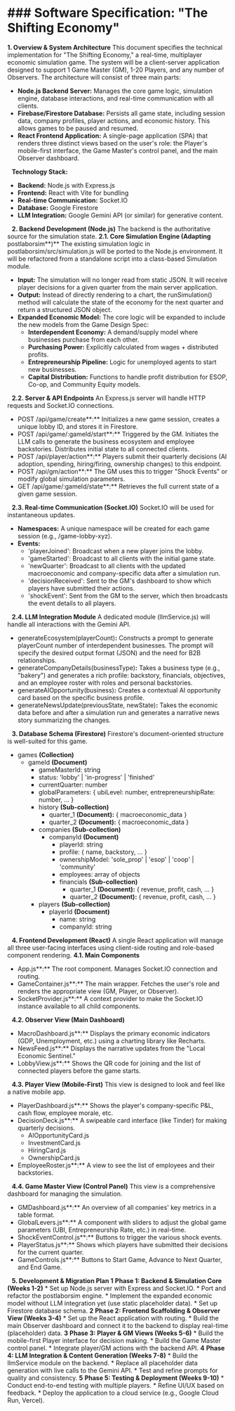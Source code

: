 # ### Software Specification: "The Shifting Economy"
**1. Overview & System Architecture**
This document specifies the technical implementation for "The Shifting Economy," a real-time, multiplayer economic simulation game. The system will be a client-server application designed to support 1 Game Master (GM), 1-20 Players, and any number of Observers.
The architecture will consist of three main parts:
* **Node.js Backend Server:** Manages the core game logic, simulation engine, database interactions, and real-time communication with all clients.
* **Firebase/Firestore Database:** Persists all game state, including session data, company profiles, player actions, and economic history. This allows games to be paused and resumed.
* **React Frontend Application:** A single-page application (SPA) that renders three distinct views based on the user's role: the Player's mobile-first interface, the Game Master's control panel, and the main Observer dashboard.

⠀**Technology Stack:**
* **Backend:** Node.js with Express.js
* **Frontend:** React with Vite for bundling
* **Real-time Communication:** Socket.IO
* **Database:** Google Firestore
* **LLM Integration:** Google Gemini API (or similar) for generative content.

⠀**2. Backend Development (Node.js)**
The backend is the authoritative source for the simulation state.
**2.1. Core Simulation Engine (Adapting** postlaborsim**)**
The existing simulation logic in postlaborsim/src/simulation.js will be ported to the Node.js environment. It will be refactored from a standalone script into a class-based Simulation module.
* **Input:** The simulation will no longer read from static JSON. It will receive player decisions for a given quarter from the main server application.
* **Output:** Instead of directly rendering to a chart, the runSimulation() method will calculate the state of the economy for the next quarter and return a structured JSON object.
* **Expanded Economic Model:** The core logic will be expanded to include the new models from the Game Design Spec:
  * **Interdependent Economy:** A demand/supply model where businesses purchase from each other.
  * **Purchasing Power:** Explicitly calculated from wages + distributed profits.
  * **Entrepreneurship Pipeline:** Logic for unemployed agents to start new businesses.
  * **Capital Distribution:** Functions to handle profit distribution for ESOP, Co-op, and Community Equity models.

⠀**2.2. Server & API Endpoints**
An Express.js server will handle HTTP requests and Socket.IO connections.
* POST /api/game/create**:** Initializes a new game session, creates a unique lobby ID, and stores it in Firestore.
* POST /api/game/:gameId/start**:** Triggered by the GM. Initiates the LLM calls to generate the business ecosystem and employee backstories. Distributes initial state to all connected clients.
* POST /api/player/action**:** Players submit their quarterly decisions (AI adoption, spending, hiring/firing, ownership changes) to this endpoint.
* POST /api/gm/action**:** The GM uses this to trigger "Shock Events" or modify global simulation parameters.
* GET /api/game/:gameId/state**:** Retrieves the full current state of a given game session.

⠀**2.3. Real-time Communication (Socket.IO)**
Socket.IO will be used for instantaneous updates.
* **Namespaces:** A unique namespace will be created for each game session (e.g., /game-lobby-xyz).
* **Events:**
  * 'playerJoined': Broadcast when a new player joins the lobby.
  * 'gameStarted': Broadcast to all clients with the initial game state.
  * 'newQuarter': Broadcast to all clients with the updated macroeconomic and company-specific data after a simulation run.
  * 'decisionReceived': Sent to the GM's dashboard to show which players have submitted their actions.
  * 'shockEvent': Sent from the GM to the server, which then broadcasts the event details to all players.

⠀**2.4. LLM Integration Module**
A dedicated module (llmService.js) will handle all interactions with the Gemini API.
* generateEcosystem(playerCount)**:** Constructs a prompt to generate playerCount number of interdependent businesses. The prompt will specify the desired output format (JSON) and the need for B2B relationships.
* generateCompanyDetails(businessType)**:** Takes a business type (e.g., "bakery") and generates a rich profile: backstory, financials, objectives, and an employee roster with roles and personal backstories.
* generateAIOpportunity(business)**:** Creates a contextual AI opportunity card based on the specific business profile.
* generateNewsUpdate(previousState, newState)**:** Takes the economic data before and after a simulation run and generates a narrative news story summarizing the changes.

⠀**3. Database Schema (Firestore)**
Firestore's document-oriented structure is well-suited for this game.
* games **(Collection)**
  * gameId **(Document)**
    * gameMasterId: string
    * status: 'lobby' | 'in-progress' | 'finished'
    * currentQuarter: number
    * globalParameters: { ubiLevel: number, entrepreneurshipRate: number, ... }
    * history **(Sub-collection)**
      * quarter_1 **(Document):** { macroeconomic_data }
      * quarter_2 **(Document):** { macroeconomic_data }
    * companies **(Sub-collection)**
      * companyId **(Document)**
        * playerId: string
        * profile: { name, backstory, ... }
        * ownershipModel: 'sole_prop' | 'esop' | 'coop' | 'community'
        * employees: array of objects
        * financials **(Sub-collection)**
          * quarter_1 **(Document):** { revenue, profit, cash, ... }
          * quarter_2 **(Document):** { revenue, profit, cash, ... }
    * players **(Sub-collection)**
      * playerId **(Document)**
        * name: string
        * companyId: string

⠀**4. Frontend Development (React)**
A single React application will manage all three user-facing interfaces using client-side routing and role-based component rendering.
**4.1. Main Components**
* App.js**:** The root component. Manages Socket.IO connection and routing.
* GameContainer.js**:** The main wrapper. Fetches the user's role and renders the appropriate view (GM, Player, or Observer).
* SocketProvider.js**:** A context provider to make the Socket.IO instance available to all child components.

⠀**4.2. Observer View (Main Dashboard)**
* MacroDashboard.js**:** Displays the primary economic indicators (GDP, Unemployment, etc.) using a charting library like Recharts.
* NewsFeed.js**:** Displays the narrative updates from the "Local Economic Sentinel."
* LobbyView.js**:** Shows the QR code for joining and the list of connected players before the game starts.

⠀**4.3. Player View (Mobile-First)**
This view is designed to look and feel like a native mobile app.
* PlayerDashboard.js**:** Shows the player's company-specific P&L, cash flow, employee morale, etc.
* DecisionDeck.js**:** A swipeable card interface (like Tinder) for making quarterly decisions.
  * AIOpportunityCard.js
  * InvestmentCard.js
  * HiringCard.js
  * OwnershipCard.js
* EmployeeRoster.js**:** A view to see the list of employees and their backstories.

⠀**4.4. Game Master View (Control Panel)**
This view is a comprehensive dashboard for managing the simulation.
* GMDashboard.js**:** An overview of all companies' key metrics in a table format.
* GlobalLevers.js**:** A component with sliders to adjust the global game parameters (UBI, Entrepreneurship Rate, etc.) in real-time.
* ShockEventControl.js**:** Buttons to trigger the various shock events.
* PlayerStatus.js**:** Shows which players have submitted their decisions for the current quarter.
* GameControls.js**:** Buttons to Start Game, Advance to Next Quarter, and End Game.

⠀**5. Development & Migration Plan**
**1** **Phase 1: Backend & Simulation Core (Weeks 1-2)**
	* Set up Node.js server with Express and Socket.IO.
	* Port and refactor the postlaborsim engine.
	* Implement the expanded economic model without LLM integration yet (use static placeholder data).
	* Set up Firestore database schema.
**2** **Phase 2: Frontend Scaffolding & Observer View (Weeks 3-4)**
	* Set up the React application with routing.
	* Build the main Observer dashboard and connect it to the backend to display real-time (placeholder) data.
**3** **Phase 3: Player & GM Views (Weeks 5-6)**
	* Build the mobile-first Player interface for decision making.
	* Build the Game Master control panel.
	* Integrate player/GM actions with the backend API.
**4** **Phase 4: LLM Integration & Content Generation (Weeks 7-8)**
	* Build the llmService module on the backend.
	* Replace all placeholder data generation with live calls to the Gemini API.
	* Test and refine prompts for quality and consistency.
**5** **Phase 5: Testing & Deployment (Weeks 9-10)**
	* Conduct end-to-end testing with multiple players.
	* Refine UI/UX based on feedback.
	* Deploy the application to a cloud service (e.g., Google Cloud Run, Vercel).
